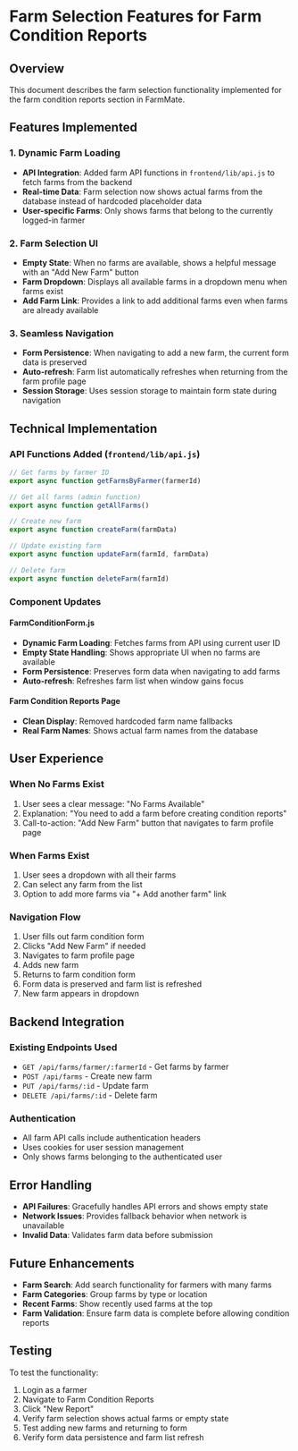 # Farm Selection Features for Farm Condition Reports

## Overview
This document describes the farm selection functionality implemented for the farm condition reports section in FarmMate.

## Features Implemented

### 1. Dynamic Farm Loading
- **API Integration**: Added farm API functions in `frontend/lib/api.js` to fetch farms from the backend
- **Real-time Data**: Farm selection now shows actual farms from the database instead of hardcoded placeholder data
- **User-specific Farms**: Only shows farms that belong to the currently logged-in farmer

### 2. Farm Selection UI
- **Empty State**: When no farms are available, shows a helpful message with an "Add New Farm" button
- **Farm Dropdown**: Displays all available farms in a dropdown menu when farms exist
- **Add Farm Link**: Provides a link to add additional farms even when farms are already available

### 3. Seamless Navigation
- **Form Persistence**: When navigating to add a new farm, the current form data is preserved
- **Auto-refresh**: Farm list automatically refreshes when returning from the farm profile page
- **Session Storage**: Uses session storage to maintain form state during navigation

## Technical Implementation

### API Functions Added (`frontend/lib/api.js`)
```javascript
// Get farms by farmer ID
export async function getFarmsByFarmer(farmerId)

// Get all farms (admin function)
export async function getAllFarms()

// Create new farm
export async function createFarm(farmData)

// Update existing farm
export async function updateFarm(farmId, farmData)

// Delete farm
export async function deleteFarm(farmId)
```

### Component Updates

#### FarmConditionForm.js
- **Dynamic Farm Loading**: Fetches farms from API using current user ID
- **Empty State Handling**: Shows appropriate UI when no farms are available
- **Form Persistence**: Preserves form data when navigating to add farms
- **Auto-refresh**: Refreshes farm list when window gains focus

#### Farm Condition Reports Page
- **Clean Display**: Removed hardcoded farm name fallbacks
- **Real Farm Names**: Shows actual farm names from the database

## User Experience

### When No Farms Exist
1. User sees a clear message: "No Farms Available"
2. Explanation: "You need to add a farm before creating condition reports"
3. Call-to-action: "Add New Farm" button that navigates to farm profile page

### When Farms Exist
1. User sees a dropdown with all their farms
2. Can select any farm from the list
3. Option to add more farms via "+ Add another farm" link

### Navigation Flow
1. User fills out farm condition form
2. Clicks "Add New Farm" if needed
3. Navigates to farm profile page
4. Adds new farm
5. Returns to farm condition form
6. Form data is preserved and farm list is refreshed
7. New farm appears in dropdown

## Backend Integration

### Existing Endpoints Used
- `GET /api/farms/farmer/:farmerId` - Get farms by farmer
- `POST /api/farms` - Create new farm
- `PUT /api/farms/:id` - Update farm
- `DELETE /api/farms/:id` - Delete farm

### Authentication
- All farm API calls include authentication headers
- Uses cookies for user session management
- Only shows farms belonging to the authenticated user

## Error Handling
- **API Failures**: Gracefully handles API errors and shows empty state
- **Network Issues**: Provides fallback behavior when network is unavailable
- **Invalid Data**: Validates farm data before submission

## Future Enhancements
- **Farm Search**: Add search functionality for farmers with many farms
- **Farm Categories**: Group farms by type or location
- **Recent Farms**: Show recently used farms at the top
- **Farm Validation**: Ensure farm data is complete before allowing condition reports

## Testing
To test the functionality:
1. Login as a farmer
2. Navigate to Farm Condition Reports
3. Click "New Report"
4. Verify farm selection shows actual farms or empty state
5. Test adding new farms and returning to form
6. Verify form data persistence and farm list refresh
